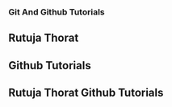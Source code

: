 ### Git And Github Tutorials

## Rutuja Thorat

## Github Tutorials

## Rutuja Thorat Github Tutorials
